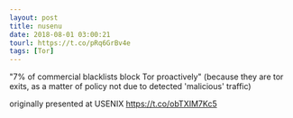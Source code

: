 ```yaml
---
layout: post
title: nusenu
date: 2018-08-01 03:00:21
tourl: https://t.co/pRq6GrBv4e
tags: [Tor]
---
```

"7% of commercial blacklists block Tor proactively" 
(because they are tor exits, as a matter of policy not due to detected 'malicious' traffic)

originally presented at USENIX https://t.co/obTXIM7Kc5
